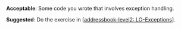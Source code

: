<panel type="warning" header="`W4.5a` Can explain error handling :star::star:" expanded no-close>
  <include src="../../book/errorHandling/introduction/what/unit-inElsewhere-asFlat.md" boilerplate />
</panel>

<!-- ==================================================================================================== -->

<panel type="warning" header="`W4.5b` Can explain exceptions :star::star:" expanded no-close>
  <include src="../../book/errorHandling/exceptions/what/unit-inElsewhere-asFlat.md" boilerplate />
</panel>

<!-- ==================================================================================================== -->

<panel type="warning" header="`W4.5c` Can do exception handling in code :star::star:" expanded no-close>
  <include src="../../book/errorHandling/exceptions/how/unit-inElsewhere-asFlat.md" boilerplate />
  <panel header="{{glyphicon_folder_close}} Evidence" expanded>

**Acceptable**: Some code you wrote that involves exception handling.

**Suggested**: Do the exercise in [[addressbook-level2: LO-Exceptions]({{module_org}}/addressbook-level2/blob/master/doc/LearningOutcomes.md#handle-exceptions-lo-exceptions)].

<include src="submission.md" />

  </panel>
</panel>

<!-- ==================================================================================================== -->

<panel type="info" header="`W4.5d` Can avoid using exceptions to control normal workflow :star::star::star:" expanded no-close>
  <include src="../../book/errorHandling/exceptions/when/unit-inElsewhere-asFlat.md" boilerplate />
</panel>
